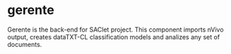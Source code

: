 gerente
=======

Gerente is the back-end for SAClet project. This component imports nVivo output, creates dataTXT-CL classification models and analizes any set of documents.
